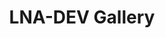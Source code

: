 ---
title: LNA-DEV Gallery
linktitle: Home
description: "Hej. My name is Lukas Nagel. I am a software engineer from Bavaria, Germany. This page is all about my hobby photography. I hope you enjoy exploring my work. Feel free to reach out or learn more about me through the links provided below."
---